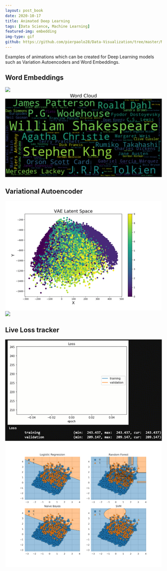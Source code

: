 ```yaml
---
layout: post_book
date: 2020-10-17
title: Animated Deep Learning
tags: [Data Science, Machine Learning]
featured-img: embedding
img-type: gif
github: https://github.com/pierpaolo28/Data-Visualization/tree/master/Machine%20Learning%20Visualization
---
```


Examples of animations which can be created for Deep Learning models such as Variation Autoencoders and Word Embeddings.

## Word Embeddings

![](/assets/img/posts/embedding.gif)
![](/assets/img/posts/cloud2.png)

## Variational Autoencoder

![](/assets/img/posts/space.gif)
![](/assets/img/posts/manifold.gif)

## Live Loss tracker

![](/assets/img/posts/loss.gif)
![](/assets/img/posts/boundaries.png)
